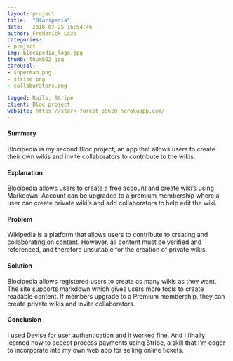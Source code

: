 ```yaml
---
layout: project
title:  "Blocipedia"
date:   2016-07-25 16:54:46
author: Frederick Lazo
categories:
- project
img: blocipedia_logo.jpg
thumb: thumb02.jpg
carousel:
- superman.png
- stripe.png
- collaborators.png

tagged: Rails, Stripe
client: Bloc project
website: https://stark-forest-55620.herokuapp.com/
---
```

#### Summary

Blocipedia is my second Bloc project, an app that allows users to create their own wikis and invite collaborators to contribute to the wikis.


#### Explanation

Blocipedia allows users to create a free account and create wiki’s using Markdown. Account can be upgraded to a premium membership where a user can create private wiki’s and add collaborators to help edit the wiki.

#### Problem

Wikipedia is a platform that allows users to contribute to creating and collaborating on content. However, all content must be verified and referenced, and therefore unsuitable for the creation of private wikis.


#### Solution

Blocipedia allows registered users to create as many wikis as they want. The site supports markdown which gives users more tools to create readable content. If members upgrade to a Premium membership, they can create private wikis and invite collaborators.

#### Conclusion

I used Devise for user authentication and it worked fine. And I finally learned how to accept process payments using Stripe, a skill that I'm eager to incorporate into my own web app for selling online tickets.
